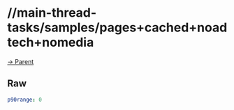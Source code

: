 
# //main-thread-tasks/samples/pages+cached+noadtech+nomedia

[→ Parent](../..)


## Raw


```yaml
p90range: 0

```

